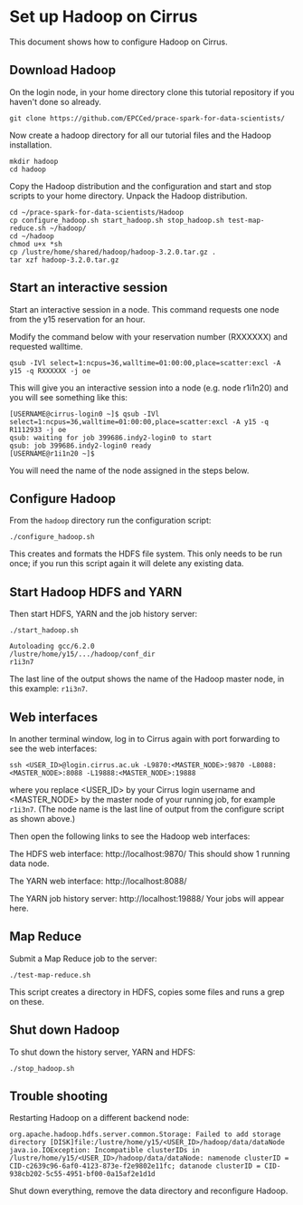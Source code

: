 # Set up Hadoop on Cirrus

This document shows how to configure Hadoop on Cirrus.

## Download Hadoop

On the login node, in your home directory clone this tutorial repository if you haven't done so already.
```
git clone https://github.com/EPCCed/prace-spark-for-data-scientists/
```

Now create a hadoop directory for all our tutorial files and the Hadoop installation.

```
mkdir hadoop
cd hadoop
```

Copy the Hadoop distribution and the configuration and start and stop scripts to your home directory.
Unpack the Hadoop distribution.

```
cd ~/prace-spark-for-data-scientists/Hadoop
cp configure_hadoop.sh start_hadoop.sh stop_hadoop.sh test-map-reduce.sh ~/hadoop/
cd ~/hadoop
chmod u+x *sh
cp /lustre/home/shared/hadoop/hadoop-3.2.0.tar.gz .
tar xzf hadoop-3.2.0.tar.gz
```

## Start an interactive session

Start an interactive session in a node. 
This command requests one node from the y15 reservation for an hour.

Modify the command below with your reservation number (RXXXXXX) and requested walltime.
```
qsub -IVl select=1:ncpus=36,walltime=01:00:00,place=scatter:excl -A y15 -q RXXXXXX -j oe
```
This will give you an interactive session into a node (e.g. node r1i1n20) and you will see something like this:

```
[USERNAME@cirrus-login0 ~]$ qsub -IVl select=1:ncpus=36,walltime=01:00:00,place=scatter:excl -A y15 -q R1112933 -j oe
qsub: waiting for job 399686.indy2-login0 to start
qsub: job 399686.indy2-login0 ready
[USERNAME@r1i1n20 ~]$
```
You will need the name of the node assigned in the steps below.

## Configure Hadoop

From the `hadoop` directory run the configuration script:

```
./configure_hadoop.sh
```

This creates and formats the HDFS file system. This only needs to be run once; if you run this script again it will delete any existing data.

## Start Hadoop HDFS and YARN

Then start HDFS, YARN and the job history server:

```
./start_hadoop.sh

Autoloading gcc/6.2.0
/lustre/home/y15/.../hadoop/conf_dir
r1i3n7
```
The last line of the output shows the name of the Hadoop master node, in this example: `r1i3n7`.

## Web interfaces

In another terminal window, log in to Cirrus again with port forwarding to see the web interfaces:

```
ssh <USER_ID>@login.cirrus.ac.uk -L9870:<MASTER_NODE>:9870 -L8088:<MASTER_NODE>:8088 -L19888:<MASTER_NODE>:19888
```

where you replace <USER_ID> by your Cirrus login username and <MASTER_NODE> by the master node of your running job, for example `r1i3n7`. (The node name is the last line of output from the configure script as shown above.)

Then open the following links to see the Hadoop web interfaces:

The HDFS web interface: http://localhost:9870/
This should show 1 running data node.

The YARN web interface: http://localhost:8088/

The YARN job history server: http://localhost:19888/ Your jobs will appear here.

## Map Reduce

Submit a Map Reduce job to the server:

```
./test-map-reduce.sh
```
This script creates a directory in HDFS, copies some files and runs a grep on these. 

## Shut down Hadoop

To shut down the history server, YARN and HDFS:

```
./stop_hadoop.sh
```

## Trouble shooting

Restarting Hadoop on a different backend node:

```
org.apache.hadoop.hdfs.server.common.Storage: Failed to add storage directory [DISK]file:/lustre/home/y15/<USER_ID>/hadoop/data/dataNode
java.io.IOException: Incompatible clusterIDs in /lustre/home/y15/<USER_ID>/hadoop/data/dataNode: namenode clusterID = CID-c2639c96-6af0-4123-873e-f2e9802e11fc; datanode clusterID = CID-938cb202-5c55-4951-bf00-0a15af2e1d1d
```

Shut down everything, remove the data directory and reconfigure Hadoop.
